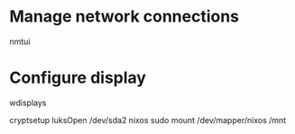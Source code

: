 # Manage network connections
nmtui

# Configure display
wdisplays

cryptsetup luksOpen /dev/sda2 nixos
sudo mount /dev/mapper/nixos /mnt
